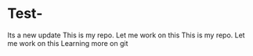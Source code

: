 # Test-

Its a  new update
This is my repo. Let me work on this 
This is my repo. Let me work on this
Learning more on git

